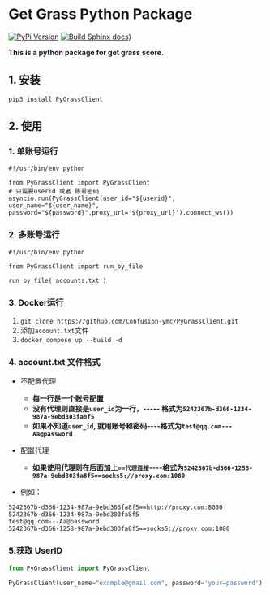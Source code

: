 # Get Grass Python Package
[![PyPi Version](https://img.shields.io/pypi/v/PyGrassClient?color=green)](https://pypi.python.org/pypi/PyGrassClient/)
[![Build Sphinx docs)](https://github.com/Confusion-ymc/PyGrassClient/actions/workflows/python-publish.yml/badge.svg)](https://github.com/Confusion-ymc/PyGrassClient/actions/workflows/python-publish.yml)

**This is a python package for get grass score.**

## 1. 安装
```
pip3 install PyGrassClient
```
## 2. 使用
### **1. 单账号运行**
 ```
 #!/usr/bin/env python
 
 from PyGrassClient import PyGrassClient
 # 只需要userid 或者 账号密码
 asyncio.run(PyGrassClient(user_id="${userid}", user_name="${user_name}", password="${password}",proxy_url='${proxy_url}').connect_ws())
 ```
### **2. 多账号运行**
 ```
 #!/usr/bin/env python
 
 from PyGrassClient import run_by_file
 
 run_by_file('accounts.txt')
 ```

### **3. Docker运行**
 
1. `git clone https://github.com/Confusion-ymc/PyGrassClient.git`
2. 添加`account.txt`文件
3. `docker compose up --build -d`

### 4. account.txt 文件格式
- 不配置代理
  - **每一行是一个账号配置** 
  - **没有代理则直接是`user_id`为一行，----- 格式为`5242367b-d366-1234-987a-9ebd303fa8f5`**
  - **如果不知道`user_id`, 就用账号和密码----格式为`test@qq.com---Aa@password`**
- 配置代理
  - **如果使用代理则在后面加上`==代理连接`----格式为`5242367b-d366-1258-987a-9ebd303fa8f5==socks5://proxy.com:1080`**

- 例如：
 ```text
5242367b-d366-1234-987a-9ebd303fa8f5==http://proxy.com:8080
5242367b-d366-1234-987a-9ebd303fa8f5
test@qq.com---Aa@password 
5242367b-d366-1258-987a-9ebd303fa8f5==socks5://proxy.com:1080
 ```

### 5.获取 UserID
 ```python
from PyGrassClient import PyGrassClient

PyGrassClient(user_name="example@gmail.com", password='your—password').get_user_id()
```
